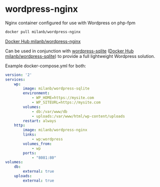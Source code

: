 # wordpress-nginx
Nginx container configured for use with Wordpress on php-fpm

```bash
docker pull milanb/wordpress-nginx
```
[Docker Hub milanb/wordpress-nginx](https://hub.docker.com/r/milanb/wordpress-nginx/)

Can be used in conjunction with [wordpress-sqlite](https://github.com/milanboers/wordpress-sqlite) ([Docker Hub milanb/wordpress-sqlite](https://hub.docker.com/r/milanb/wordpress-sqlite/)) to provide a full lightweight Wordpress solution.

Example docker-compose.yml for both:
```yaml
version: '2'
services:
    wp:
        image: milanb/wordpress-sqlite
        environment:
            - WP_HOME=https://mysite.com
            - WP_SITEURL=https://mysite.com
        volumes:
            - db:/var/www/db
            - uploads:/var/www/html/wp-content/uploads
        restart: always
    http:
        image: milanb/wordpress-nginx
        links:
            - wp:wordpress
        volumes_from:
            - wp
        ports:
            - "8081:80"
volumes:
    db:
        external: true
    uploads:
        external: true
```
